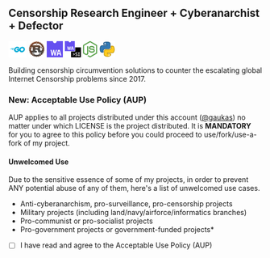 ## Censorship Research Engineer + Cyberanarchist + Defector

[<img src="https://raw.githubusercontent.com/gaukas/gaukas/master/profile/images/logo_go.png" height="32"/>](https://go.dev/)
[<img src="https://raw.githubusercontent.com/gaukas/gaukas/master/profile/images/logo_rust.png" height="32"/>](https://www.rust-lang.org/)
[<img src="https://raw.githubusercontent.com/gaukas/gaukas/master/profile/images/logo_wasm.png" height="32"/>](https://webassembly.org/)
[<img src="https://raw.githubusercontent.com/gaukas/gaukas/master/profile/images/logo_wasi.svg" height="32"/>](https://wasi.dev/)
[<img src="https://raw.githubusercontent.com/gaukas/gaukas/master/profile/images/logo_nodejs.png" height="32"/>](https://nodejs.org/)
[<img src="https://raw.githubusercontent.com/gaukas/gaukas/master/profile/images/logo_python.png" height="32"/>](https://www.python.org/)

Building censorship circumvention solutions to counter the escalating global Internet Censorship problems since 2017. 

### New: Acceptable Use Policy (AUP)
AUP applies to all projects distributed under this account ([@gaukas](https://github.com/gaukas)) no matter under which LICENSE is the project distributed. 
It is **MANDATORY** for you to agree to this policy before you could proceed to use/fork/use-a-fork of my project.

#### Unwelcomed Use
Due to the sensitive essence of some of my projects, in order to prevent ANY potential abuse of any of them, here's a list of unwelcomed use cases. 

- Anti-cyberanarchism, pro-surveillance, pro-censorship projects
- Military projects (including land/navy/airforce/informatics branches)
- Pro-communist or pro-socialist projects
- Pro-government projects or government-funded projects*

- [ ] I have read and agree to the Acceptable Use Policy (AUP)
